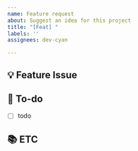 ```yaml
---
name: Feature request
about: Suggest an idea for this project
title: "[Feat] "
labels: ''
assignees: dev-cyan

---
```


## 💡 Feature Issue

<!-- 관련 이슈에 대해 설명해주세요. -->

## 🌿  To-do

<!-- 해야 할 일들을 적어주세요. -->

- [ ] todo

## 📚 ETC
<!-- Screenshot, References를 기재해주세요. -->
